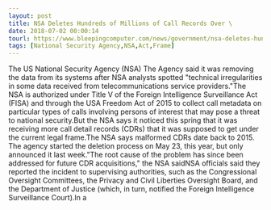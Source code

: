```yaml
---
layout: post
title: NSA Deletes Hundreds of Millions of Call Records Over \
date: 2018-07-02 00:00:14
tourl: https://www.bleepingcomputer.com/news/government/nsa-deletes-hundreds-of-millions-of-call-records-over-technical-irregularities/
tags: [National Security Agency,NSA,Act,Frame]
---
```

The US National Security Agency (NSA) The Agency said it was removing the data from its systems after NSA analysts spotted "technical irregularities in some data received from telecommunications service providers."The NSA is authorized under Title V of the Foreign Intelligence Surveillance Act (FISA) and through the USA Freedom Act of 2015 to collect call metadata on particular types of calls involving persons of interest that may pose a threat to national security.But the NSA says it noticed this spring that it was receiving more call detail records (CDRs) that it was supposed to get under the current legal frame.The NSA says malformed CDRs date back to 2015. The agency started the deletion process on May 23, this year, but only announced it last week."The root cause of the problem has since been addressed for future CDR acquisitions," the NSA saidNSA officials said they reported the incident to supervising authorities, such as the Congressional Oversight Committees, the Privacy and Civil Liberties Oversight Board, and the Department of Justice (which, in turn, notified the Foreign Intelligence Surveillance Court).In a 
